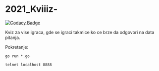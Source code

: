# 2021_Kviiiz-

[![Codacy Badge](https://api.codacy.com/project/badge/Grade/5e0b674ea3cb439e8079e0b2a901ebe7)](https://app.codacy.com/gh/matf-pp/2021_Kviiiz-?utm_source=github.com&utm_medium=referral&utm_content=matf-pp/2021_Kviiiz-&utm_campaign=Badge_Grade_Settings)

Kviz za vise igraca, gde se igraci takmice ko ce brze da odgovori na data pitanja.

Pokretanje:
```
go run *.go
```
```
telnet localhost 8888
```
  
